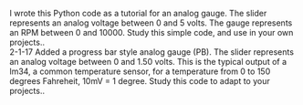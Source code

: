   I wrote this Python code as a tutorial for an analog gauge. The slider represents an analog voltage between 0 and 5 volts. The gauge represents an RPM between 0 and 10000. Study this simple code, and use in your own projects..              
   2-1-17  Added a progress bar style analog gauge (PB). The slider represents an analog voltage between 0 and 1.50 volts. This is the typical output of a lm34, a common temperature sensor, for a temperature from 0 to 150 degrees Fahreheit, 10mV = 1 degree. Study this code to adapt to your projects..
